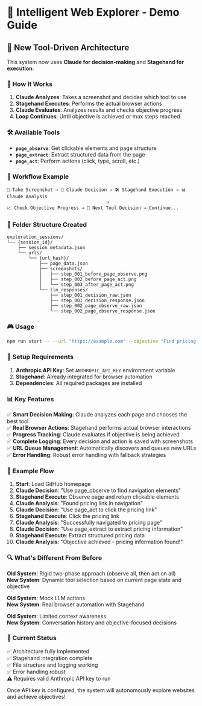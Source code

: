 # 🚀 Intelligent Web Explorer - Demo Guide

## 🎯 New Tool-Driven Architecture

This system now uses **Claude for decision-making** and **Stagehand for execution**:

### 🧠 How It Works

1. **Claude Analyzes**: Takes a screenshot and decides which tool to use
2. **Stagehand Executes**: Performs the actual browser actions
3. **Claude Evaluates**: Analyzes results and checks objective progress
4. **Loop Continues**: Until objective is achieved or max steps reached

### 🛠️ Available Tools

- **`page_observe`**: Get clickable elements and page structure
- **`page_extract`**: Extract structured data from the page  
- **`page_act`**: Perform actions (click, type, scroll, etc.)

### 🔄 Workflow Example

```
📸 Take Screenshot → 🧠 Claude Decision → 🛠️ Stagehand Execution → 📊 Claude Analysis
                                     ↓
📈 Check Objective Progress → 🔄 Next Tool Decision → Continue...
```

### 📁 Folder Structure Created

```
exploration_sessions/
└── {session_id}/
    ├── session_metadata.json
    └── urls/
        └── {url_hash}/
            ├── page_data.json
            ├── screenshots/
            │   ├── step_001_before_page_observe.png
            │   ├── step_002_before_page_act.png
            │   └── step_003_after_page_act.png
            └── llm_responses/
                ├── step_001_decision_raw.json
                ├── step_001_decision_response.json
                ├── step_002_page_observe_raw.json
                └── step_002_page_observe_response.json
```

### 🎮 Usage

```bash
npm run start -- --url "https://example.com" --objective "Find pricing information"
```

### 🔧 Setup Requirements

1. **Anthropic API Key**: Set `ANTHROPIC_API_KEY` environment variable
2. **Stagehand**: Already integrated for browser automation
3. **Dependencies**: All required packages are installed

### 📊 Key Features

✅ **Smart Decision Making**: Claude analyzes each page and chooses the best tool  
✅ **Real Browser Actions**: Stagehand performs actual browser interactions  
✅ **Progress Tracking**: Claude evaluates if objective is being achieved  
✅ **Complete Logging**: Every decision and action is saved with screenshots  
✅ **URL Queue Management**: Automatically discovers and queues new URLs  
✅ **Error Handling**: Robust error handling with fallback strategies  

### 🎯 Example Flow

1. **Start**: Load GitHub homepage
2. **Claude Decision**: "Use page_observe to find navigation elements"
3. **Stagehand Execute**: Observe page and return clickable elements
4. **Claude Analysis**: "Found pricing link in navigation"
5. **Claude Decision**: "Use page_act to click the pricing link"
6. **Stagehand Execute**: Click the pricing link
7. **Claude Analysis**: "Successfully navigated to pricing page"
8. **Claude Decision**: "Use page_extract to extract pricing information"
9. **Stagehand Execute**: Extract structured pricing data
10. **Claude Analysis**: "Objective achieved - pricing information found!"

### 🔍 What's Different From Before

**Old System**: Rigid two-phase approach (observe all, then act on all)  
**New System**: Dynamic tool selection based on current page state and objective

**Old System**: Mock LLM actions  
**New System**: Real browser automation with Stagehand

**Old System**: Limited context awareness  
**New System**: Conversation history and objective-focused decisions

### 🚨 Current Status

✅ Architecture fully implemented  
✅ Stagehand integration complete  
✅ File structure and logging working  
✅ Error handling robust  
⚠️ Requires valid Anthropic API key to run  

Once API key is configured, the system will autonomously explore websites and achieve objectives! 